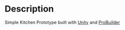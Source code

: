 # Description

Simple Kitchen Prototype built with [Unity](https://unity.com/) and [ProBuilder](https://unity.com/features/probuilder)
